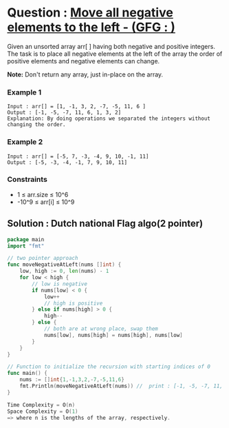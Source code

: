 # Question : [Move all negative elements to the left - (GFG :  )]()

Given an unsorted array arr[ ] having both negative and positive integers. The task is to place all negative elements at the left of the array the order of positive elements and negative elements can change.

**Note:** Don't return any array, just in-place on the array.

### Example 1

```
Input : arr[] = [1, -1, 3, 2, -7, -5, 11, 6 ]
Output : [-1, -5, -7, 11, 6, 1, 3, 2]
Explanation: By doing operations we separated the integers without changing the order.

```

### Example 2

```
Input : arr[] = [-5, 7, -3, -4, 9, 10, -1, 11]
Output : [-5, -3, -4, -1, 7, 9, 10, 11]
```

### Constraints

-   1 ≤ arr.size ≤ 10^6
-   -10^9 ≤ arr[i] ≤ 10^9

## Solution : Dutch national Flag algo(2 pointer)

```GO
package main
import "fmt"

// two pointer approach
func moveNegativeAtLeft(nums []int) {
    low, high := 0, len(nums) - 1
    for low < high {
        // low is negative 
        if nums[low] < 0 {
            low++
            // high is positive
        } else if nums[high] > 0 {
            high--
        } else {
            // both are at wrong place, swap them
            nums[low], nums[high] = nums[high], nums[low]
        }
    }
}

// Function to initialize the recursion with starting indices of 0
func main() {
    nums := []int{1,-1,3,2,-7,-5,11,6}
    fmt.Println(moveNegativeAtLeft(nums)) //  print : [-1, -5, -7, 11, 6, 1, 3, 2]
}

Time Complexity = O(n)
Space Complexity = O(1)
=> where n is the lengths of the array, respectively.
```